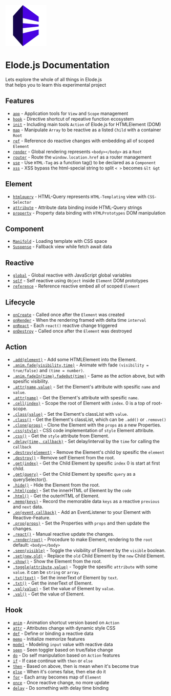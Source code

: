 <img src="https://github.com/equneko/elode/blob/main/res/images/logo.png?raw=true" width="128"></img>
# Elode.js Documentation
Lets explore the whole of all things in Elode.js <br>
that helps you to learn this experimental project

## Features
- [`app`](https://github.com/equneko/elode/blob/main/docs/reference/app.md) - Application tools for `View` and `Scope` management
- [`hook`](https://github.com/equneko/elode/blob/main/docs/reference/hook.md) - Directive shortcut of repeative function ecosystem
- [`init`](https://github.com/equneko/elode/blob/main/docs/reference/init.md) - Including main tools `Action` of Elode.js for HTMLElement (DOM)
- [`map`]() - Manipulate `Array` to be reactive as a listed `Child` with a container `Root`
- [`ref`]() - Reference do reactive changes with embedding all of scoped `Element`
- [`render`]() - Global rendering represents `<body></body>` as a `Root`
- [`router`]() - Route the `window.location.href` as a router management
- [`use`]() - Use `HTML-Tag` as a function tag() to be declared as a `Component`
- [`xss`]() - XSS bypass the html-special string to split `< >` becomes `&lt &gt`

## Element
- [`htmlquery`]() - HTML-Query represents `HTML-Templating` view with `CSS-Selector`
- [`attribute`]() - Attribute data binding inside HTML-Query strings
- [`property`]() - Property data binding with `HTMLPrototypes` DOM manipulation

## Component
- [`Manifold`]() - Loading template with CSS space
- [`Suspense`]() - Fallback view while fetch await data

## Reactive
- [`global`]() - Global reactive with JavaScript global variables
- [`self`]() - Self reactive using `Object` inside `Element` DOM prototypes
- [`reference`]() - Reference reactive embed all of scoped `Element`

## Lifecycle
- [`onCreate`]() - Called once after the `Element` was created
- [`onRender`]() - When the rendering framed with delta time `interval`
- [`onReact`]() - Each `react()` reactive change triggered
- [`onDestroy`]() - Called once after the `Element` was destroyed

## Action
- [`.add(element)`]() - Add some HTMLElement into the Element.
- [`.anim.fade(visibility,time)`]() - Animate with fade `(visibility = true/false)` and `(time = number)`.
- [`.anim.fadeIn(time).fadeOut(time)`]() - Same as the action above, but with spesific visibility.
- [`.attr(name,value)`]() - Set the Element's attribute with spesific `name` and `value`.
- [`.attr(name)`]() - Get the Element's attribute with spesific `name`.
- [`.cell(index)`]() - Scope the root of Element with `index`. 0 is a top of root-scope.
- [`.class(value)`]() - Set the Element's classList with `value`.
- [`.class()`]() - Get the Element's classList, which can be `.add()` or `.remove()`
- [`.clone(props)`]() - Clone the Element with the `props` as a new Properties.
- [`.css(style)`]() - CSS code implementation of `style` Element attribute.
- [`.css()`]() - Get the `style` attribute from Element.
- [`.delay(time, callback)`]() - Set delay/interval by the `time` for calling the `callback`
- [`.destroy(element)`]() - Remove the Element's child by spesific the `element`
- [`.destroy()`]() - Remove self Element from the root.
- [`.get(index)`]() - Get the Child Element by spesific `index` 0 is start at first child.
- [`.get(query)`]() - Get the Child Element by spesific `query` as a querySelector().
- [`.hide()`]() - Hide the Element from the root.
- [`.html(code)`]() - Set the innerHTML of Element by the `code`
- [`.html()`]() - Get the outerHTML of Element.
- [`.memo(keys)`]() - Record the memorable data `keys` as a reactive `previous` and `next` data.
- [`.on(event,callback)`]() - Add an EventListener to your Element with Reactive-Feature.
- [`.prop(props)`]() - Set the Properties with `props` and then update the changes.
- [`.react()`]() - Manual reactive update the changes.
- [`.render(root)`]() - Procedure to make Element, rendering to the `root` default: `<body></body>`
- [`.seen(visible)`]() - Toggle the visibility of Element by the `visible` boolean.
- [`.set(new,old)`]() - Replace the `old` Child Element by the `new` Child Element.
- [`.show()`]() - Show the Element from the root.
- [`.toggle(attribute,value)`]() - Toggle the spesific `attribute` with some `value`. it can be `string` or `array`.
- [`.txt(text)`]() - Set the innerText of Element by `text`.
- [`.txt()`]() - Get the innerText of Element.
- [`.val(value)`]() - Set the value of Element by `value`.
- [`.val()`]() - Get the value of Element.

## Hook
- [`anim`]() - Animation shortcut version based on `Action`
- [`attr`]() - Attributes change with dynamic style CSS
- [`def`]() - Define or binding a reactive data
- [`memo`]() - Initialize memorize features
- [`model`]() - Modeling `input` value with reactive data
- [`seen`]() - Seen toggler based on true/false change
- [`do`]() - Do self manipulation based on `Action` features
- [`if`]() - If case continue with `then` or `else`
- [`then`]() - Based on above, then is mean when it's become true
- [`else`]() - When it's comes false, then else do it
- [`for`]() - Each array becomes map of `Element`
- [`once`]() - Once reactive change, no more update
- [`delay`]() - Do something with delay time binding
